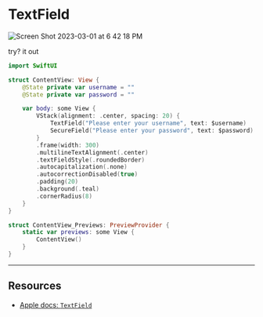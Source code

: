 # TextField 

![Screen Shot 2023-03-01 at 6 42 18 PM](https://user-images.githubusercontent.com/1819208/222292240-f164411c-114c-4328-9f1a-abb4b7189d48.png)


try? it out

```swift
import SwiftUI

struct ContentView: View {
    @State private var username = ""
    @State private var password = ""

    var body: some View {
        VStack(alignment: .center, spacing: 20) {
            TextField("Please enter your username", text: $username)
            SecureField("Please enter your password", text: $password)
        }
        .frame(width: 300)
        .multilineTextAlignment(.center)
        .textFieldStyle(.roundedBorder)
        .autocapitalization(.none)
        .autocorrectionDisabled(true)
        .padding(20)
        .background(.teal)
        .cornerRadius(8)
    }
}

struct ContentView_Previews: PreviewProvider {
    static var previews: some View {
        ContentView()
    }
}
```

***

## Resources

* [Apple docs: `TextField`](https://developer.apple.com/documentation/swiftui/textfield)
